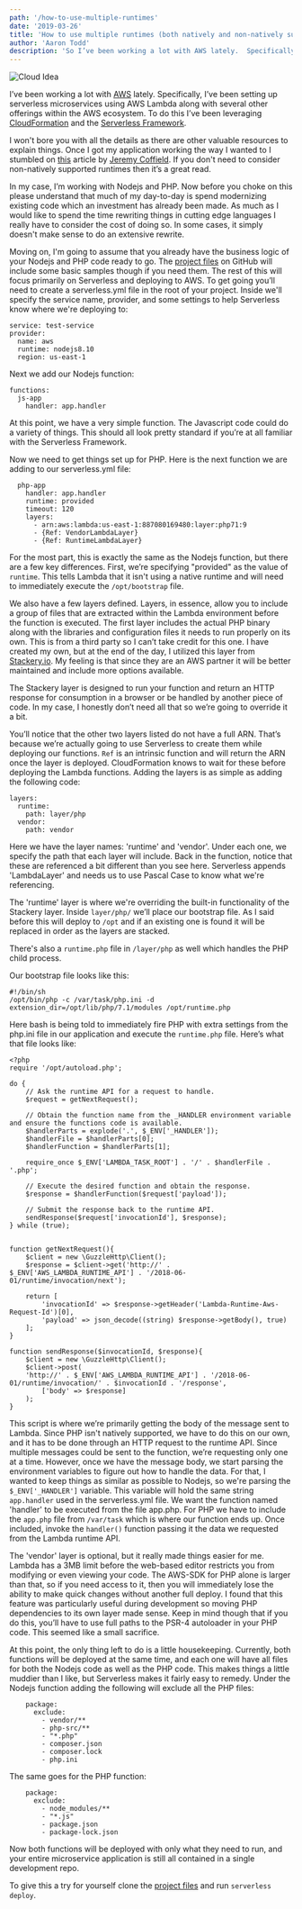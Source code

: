 ```yaml
---
path: '/how-to-use-multiple-runtimes'
date: '2019-03-26'
title: 'How to use multiple runtimes (both natively and non-natively supported) in a single serverless microservice'
author: 'Aaron Todd'
description: 'So I’ve been working a lot with AWS lately.  Specifically, I’ve been setting up microservices that encompass several AWS offerings for a single purpose.'
---
```


![Cloud Idea](../images/analysis-blackboard-board-355952.jpg)

I’ve been working a lot with [AWS](https://aws.amazon.com/) lately.  Specifically, I’ve been setting up serverless microservices using AWS Lambda along with several other offerings within the AWS ecosystem. To do this I’ve been leveraging [CloudFormation](https://aws.amazon.com/cloudformation/) and the [Serverless Framework](https://serverless.com/).

I won't bore you with all the details as there are other valuable resources to explain things. Once I got my application working the way I wanted to I stumbled on [this](https://serverless.com/blog/building-mutliple-runtimes) article by [Jeremy Coffield](https://twitter.com/functorgrease).  If you don't need to consider non-natively supported runtimes then it’s a great read.

In my case, I’m working with Nodejs and PHP. Now before you choke on this please understand that much of my day-to-day is spend modernizing existing code which an investment has already been made. As much as I would like to spend the time rewriting things in cutting edge languages I really have to consider the cost of doing so. In some cases, it simply doesn't make sense to do an extensive rewrite.

Moving on, I'm going to assume that you already have the business logic of your Nodejs and PHP code ready to go.  The [project files](https://github.com/toddaa/aws-multiple-runtime-microservice) on GitHub will include some basic samples though if you need them. The rest of this will focus primarily on Serverless and deploying to AWS. To get going you’ll need to create a serverless.yml file in the root of your project. Inside we'll specify the service name, provider, and some settings to help Serverless know where we're deploying to:
```
service: test-service
provider:
  name: aws
  runtime: nodejs8.10
  region: us-east-1
```

Next we add our Nodejs function:
```
functions:
  js-app
    handler: app.handler
```
At this point, we have a very simple function. The Javascript code could do a variety of things. This should all look pretty standard if you’re at all familiar with the Serverless Framework.

Now we need to get things set up for PHP. Here is the next function we are adding to our serverless.yml file:
```
  php-app
    handler: app.handler
    runtime: provided
    timeout: 120
    layers:
      - arn:aws:lambda:us-east-1:887080169480:layer:php71:9
      - {Ref: VendorLambdaLayer}
      - {Ref: RuntimeLambdaLayer}
```
For the most part, this is exactly the same as the Nodejs function, but there are a few key differences. First, we’re specifying "provided" as the value of `runtime`. This tells Lambda that it isn't using a native runtime and will need to immediately execute the `/opt/bootstrap` file.

We also have a few layers defined. Layers, in essence, allow you to include a group of files that are extracted within the Lambda environment before the function is executed. The first layer includes the actual PHP binary along with the libraries and configuration files it needs to run properly on its own. This is from a third party so I can’t take credit for this one. I have created my own, but at the end of the day, I utilized this layer from [Stackery.io](https://www.stackery.io/).  My feeling is that since they are an AWS partner it will be better maintained and include more options available.

The Stackery layer is designed to run your function and return an HTTP response for consumption in a browser or be handled by another piece of code. In my case, I honestly don’t need all that so we’re going to override it a bit.

You’ll notice that the other two layers listed do not have a full ARN. That’s because we’re actually going to use Serverless to create them while deploying our functions. `Ref` is an intrinsic function and will return the ARN once the layer is deployed. CloudFormation knows to wait for these before deploying the Lambda functions. Adding the layers is as simple as adding the following code:
```
layers:
  runtime:
    path: layer/php
  vendor:
    path: vendor
```

Here we have the layer names: 'runtime' and 'vendor'. Under each one, we specify the path that each layer will include. Back in the function, notice that these are referenced a bit different than you see here. Serverless appends 'LambdaLayer' and needs us to use Pascal Case to know what we're referencing.

The 'runtime' layer is where we're overriding the built-in functionality of the Stackery layer. Inside `layer/php/` we’ll place our bootstrap file. As I said before this will deploy to `/opt` and if an existing one is found it will be replaced in order as the layers are stacked.

There's also a `runtime.php` file in `/layer/php` as well which handles the PHP child process.

Our bootstrap file looks like this:
```
#!/bin/sh
/opt/bin/php -c /var/task/php.ini -d extension_dir=/opt/lib/php/7.1/modules /opt/runtime.php
```

Here bash is being told to immediately fire PHP with extra settings from the php.ini file in our application and execute the `runtime.php` file. Here’s what that file looks like:
```
<?php
require '/opt/autoload.php';

do {
    // Ask the runtime API for a request to handle.
    $request = getNextRequest();

    // Obtain the function name from the _HANDLER environment variable and ensure the functions code is available.
    $handlerParts = explode('.', $_ENV['_HANDLER']);
    $handlerFile = $handlerParts[0];
    $handlerFunction = $handlerParts[1];

    require_once $_ENV['LAMBDA_TASK_ROOT'] . '/' . $handlerFile . '.php';

    // Execute the desired function and obtain the response.
    $response = $handlerFunction($request['payload']);

    // Submit the response back to the runtime API.
    sendResponse($request['invocationId'], $response);
} while (true);


function getNextRequest(){
    $client = new \GuzzleHttp\Client();
    $response = $client->get('http://' . $_ENV['AWS_LAMBDA_RUNTIME_API'] . '/2018-06-01/runtime/invocation/next');

    return [
        'invocationId' => $response->getHeader('Lambda-Runtime-Aws-Request-Id')[0],
        'payload' => json_decode((string) $response->getBody(), true)
    ];
}

function sendResponse($invocationId, $response){
    $client = new \GuzzleHttp\Client();
    $client->post(
    'http://' . $_ENV['AWS_LAMBDA_RUNTIME_API'] . '/2018-06-01/runtime/invocation/' . $invocationId . '/response',
        ['body' => $response]
    );
}

```

This script is where we’re primarily getting the body of the message sent to Lambda. Since PHP isn't natively supported, we have to do this on our own, and it has to be done through an HTTP request to the runtime API. Since multiple messages could be sent to the function, we’re requesting only one at a time.  However, once we have the message body, we start parsing the environment variables to figure out how to handle the data.  For that, I wanted to keep things as similar as possible to Nodejs, so we're parsing the `$_ENV['_HANDLER']` variable.  This variable will hold the same string `app.handler` used in the serverless.yml file.  We want the function named 'handler' to be executed from the file app.php. For PHP we have to include the `app.php` file from `/var/task` which is where our function ends up.  Once included, invoke the `handler()` function passing it the data we requested from the Lambda runtime API.

The 'vendor' layer is optional, but it really made things easier for me. Lambda has a 3MB limit before the web-based editor restricts you from modifying or even viewing your code. The AWS-SDK for PHP alone is larger than that, so if you need access to it, then you will immediately lose the ability to make quick changes without another full deploy. I found that this feature was particularly useful during development so moving PHP dependencies to its own layer made sense. Keep in mind though that if you do this, you’ll have to use full paths to the PSR-4 autoloader in your PHP code.  This seemed like a small sacrifice.

At this point, the only thing left to do is a little housekeeping. Currently, both functions will be deployed at the same time, and each one will have all files for both the Nodejs code as well as the PHP code.  This makes things a little muddier than I like, but Serverless makes it fairly easy to remedy. Under the Nodejs function adding the following will exclude all the PHP files:

```
    package:
      exclude:
        - vendor/**
        - php-src/**
        - "*.php"
        - composer.json
        - composer.lock
        - php.ini
```

The same goes for the PHP function:

```
    package:
      exclude:
        - node_modules/**
        - "*.js"
        - package.json
        - package-lock.json

```

Now both functions will be deployed with only what they need to run, and your entire microservice application is still all contained in a single development repo.

To give this a try for yourself clone the [project files](https://github.com/toddaa/aws-multiple-runtime-microservice) and run `serverless deploy`.
